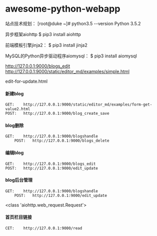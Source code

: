 # awesome-python-webapp

站点技术规划：
	[root@duke ~]# python3.5 --version
    Python 3.5.2
	
异步框架aiohttp
    $ pip3 install aiohttp
	
前端模板引擎jinja2：
    $ pip3 install jinja2
	
MySQL的Python异步驱动程序aiomysql：
    $ pip3 install aiomysql
    

http://127.0.0.1:9000/blogs_edit
http://127.0.0.1:9000/static/editor_md/examples/simple.html

edit-for-update.html

#### 新建blog
    
	GET:    http://127.0.0.1:9000/static/editor_md/examples/form-get-value2.html
	POST:   http://127.0.0.1:9000/blog_create_save
	
#### blog删除
    
	GET:    http://127.0.0.1:9000/blogshandle
        POST:   http://127.0.0.1:9000/blogs_delete

#### 编辑blog

	GET:    http://127.0.0.1:9000/blogs_edit
	POST:   http://127.0.0.1:9000/edit_update

#### blog后台管理

	GET:    http://127.0.0.1:9000/blogshandle
        POST:   http://127.0.0.1:9000/edit_update


<class 'aiohttp.web_request.Request'>	

#### 首页栏目链接

    CET:    http://127.0.0.1:9000/read
	